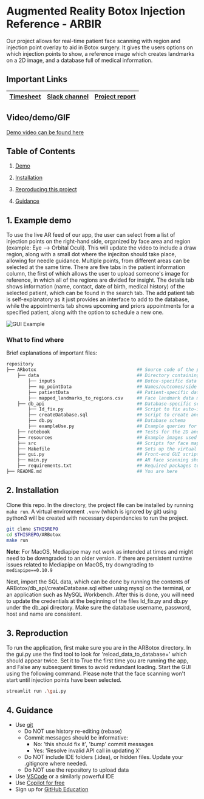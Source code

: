 # Augmented Reality Botox Injection Reference - ARBIR

Our project allows for real-time patient face scanning with region and injection point overlay to aid in Botox surgery. It gives the users options on which injection points to show, a reference image which creates landmarks on a 2D image, and a database full of medical information.

## Important Links

| [Timesheet](https://1sfu-my.sharepoint.com/:x:/g/personal/hamarneh_sfu_ca/EXzlov-aj2tLpQczIstchhABSvEDwdkvoQzwZ256HZMDlQ?e=QMYgFH) | [Slack channel](https://app.slack.com/client/T07K7SWL5A4/C07JP7SKR1T) | [Project report](https://www.overleaf.com/project/66d0af15e95829d3bca580e3) |
|-----------|---------------|-------------------------|


## Video/demo/GIF
[Demo video can be found here](https://drive.google.com/file/d/1AEQx9qpp4w2zriho360IgaxnaJ402W2C/view?t=4)


## Table of Contents
1. [Demo](#demo)

2. [Installation](#installation)

3. [Reproducing this project](#repro)

4. [Guidance](#guide)


<a name="demo"></a>
## 1. Example demo

To use the live AR feed of our app, the user can select from a list of injection points on the right-hand side, organized by face area and region (example: Eye --> Orbital Oculi). This will update the video to include a draw region, along with a small dot where the injeciton should take place, allowing for needle guidance. Multiple points, from different areas can be selected at the same time. There are five tabs in the patient information column, the first of which allows the user to upload someone's image for reference, in which all of the regions are divided for insight. The details tab shows information (name, contact, date of birth, medical history) of the selected patient, which can be found in the search tab. The add patient tab is self-explanatory as it just provides an interface to add to the database, while the appointments tab shows upcoming and priors appointments for a specified patient, along with the option to schedule a new one.

![GUI Example](./complete_gui.png)

### What to find where

Brief explanations of important files:

```bash
repository
├── ARbotox                                     ## Source code of the package itself
    ├── data                                    ## Directory containing our data
        ├── inputs                              ## Botox-specific data (injections, regions, etc.)
        ├── mp_pointData                        ## Names/outcomes/side effects of specific injection points
        ├── patientData                         ## Patient-specific data (patients, clinicians, etc.)
        ├── mapped_landmarks_to_regions.csv     ## Face landmark data mapping to injection points
    ├── db_api                                  ## Database-specific scripts
        ├── Id_fix.py                           ## Script to fix auto-increment issues
        ├── createDatabase.sql                  ## Script to create and load the database
        ├── db.py                               ## Database schema
        ├── exampleUse.py                       ## Example queries for the DB API
    ├── notebook                                ## Tests for the 2D and 3D reference scans
    ├── resources                               ## Example images used for reference
    ├── src                                     ## Scripts for face mapping and landmark calculations
    ├── Makefile                                ## Sets up the virtual environment 
    ├── gui.py                                  ## Front-end GUI script
    ├── main.py                                 ## AR face scanning showcase script
    ├── requirements.txt                        ## Required packages to run
├── README.md                                   ## You are here
```

<a name="installation"></a>

## 2. Installation

Clone this repo. In the directory, the project file can be installed by running ```make run```.
A virtual environment ```.venv``` (which is ignored by git) using python3 will be created with necessary dependencies to run the project.

```bash
git clone $THISREPO
cd $THISREPO/ARBotox
make run
```
**Note**: For MacOS, Mediapipe may not work as intended at times and might need to be downgraded to an older version. If there are persistent runtime issues related to Mediapipe on MacOS, try downgrading to ``mediapipe==0.10.9``

Next, import the SQL data, which can be done by running the contents of ARBotox/db_api/createDatabase.sql either using mysql on the terminal, or an application such as MySQL Workbench. After this is done, you will need to update the credentials at the beginning of the files Id_fix.py and db.py under the db_api directory. Make sure the database username, password, host and name are consistent.


<a name="repro"></a>
## 3. Reproduction

To run the application, first make sure you are in the ARBotox directory. In the gui.py use the find tool to look for 'reload_data_to_database=' which should appear twice. Set it to True the first time you are running the app, and False any subsequent times to avoid redundant loading. Start the GUI using the following command. Please note that the face scanning won't start until injection points have been selected.

```bash
streamlit run .\gui.py
```

<a name="guide"></a>
## 4. Guidance

- Use [git](https://git-scm.com/book/en/v2)
    - Do NOT use history re-editing (rebase)
    - Commit messages should be informative:
        - No: 'this should fix it', 'bump' commit messages
        - Yes: 'Resolve invalid API call in updating X'
    - Do NOT include IDE folders (.idea), or hidden files. Update your .gitignore where needed.
    - Do NOT use the repository to upload data
- Use [VSCode](https://code.visualstudio.com/) or a similarly powerful IDE
- Use [Copilot for free](https://dev.to/twizelissa/how-to-enable-github-copilot-for-free-as-student-4kal)
- Sign up for [GitHub Education](https://education.github.com/) 
